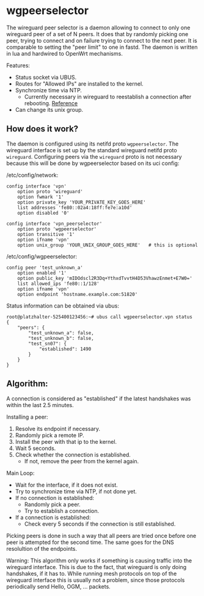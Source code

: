 wgpeerselector
==============

The wireguard peer selector is a daemon allowing to connect to only one
wireguard peer of a set of N peers. It does that by randomly picking one
peer, trying to connect and on failure trying to connect to the next peer.
It is comparable to setting the "peer limit" to one in fastd. The daemon
is written in lua and hardwired to OpenWrt mechanisms.

Features:
- Status socket via UBUS.
- Routes for "Allowed IPs" are installed to the kernel.
- Synchronize time via NTP.
    - Currently necessary in wireguard to reestablish a connection after
      rebooting. [Reference](https://lists.zx2c4.com/pipermail/wireguard/2019-February/003850.html)
- Can change its unix group.

How does it work?
-----------------

The daemon is configured using its netifd proto `wgpeerselector`. The wireguard
interface is set up by the standard wireguard netifd proto `wireguard`.
Configuring peers via the `wireguard` proto is not necessary because this will
be done by wgpeerselector based on its uci config:

/etc/config/network:
```
config interface 'vpn'
	option proto 'wireguard'
	option fwmark '1'
	option private_key 'YOUR_PRIVATE_KEY_GOES_HERE'
	list addresses 'fe80::02a4:18ff:fe7e:a10d'
	option disabled '0'

config interface 'vpn_peerselector'
	option proto 'wgpeerselector'
	option transitive '1'
	option ifname 'vpn'
	option unix_group 'YOUR_UNIX_GROUP_GOES_HERE'   # this is optional
```

/etc/config/wgpeerselector:
```
config peer 'test_unknown_a'
	option enabled '1'
	option public_key 'mIDOdscl2R3Dq+YthxdTvvtH4D53VhawzEnmet+E7W0='
	list allowed_ips 'fe80::1/128'
	option ifname 'vpn'
	option endpoint 'hostname.example.com:51820'
```

Status information can be obtained via ubus:
```
root@platzhalter-525400123456:~# ubus call wgpeerselector.vpn status
{
	"peers": {
		"test_unknown_a": false,
		"test_unknown_b": false,
		"test_sn07": {
			"established": 1490
		}
	}
}
```

Algorithm:
----------

A connection is considered as "established" if the latest handshakes was
within the last 2.5 minutes.

Installing a peer:
1. Resolve its endpoint if necessary.
2. Randomly pick a remote IP.
3. Install the peer with that ip to the kernel.
4. Wait 5 seconds.
5. Check whether the connection is established.
    - If not, remove the peer from the kernel again.

Main Loop:
- Wait for the interface, if it does not exist.
- Try to synchronize time via NTP, if not done yet.
- If no connection is established:
	- Randomly pick a peer.
	- Try to establish a connection.
- If a connection is established:
	- Check every 5 seconds if the connection is still established.

Picking peers is done in such a way that all peers are tried once
before one peer is attempted for the second time. The same goes for the
DNS resolultion of the endpoints.

Warning: This algorithm only works if something is causing traffic into
the wireguard interface. This is due to the fact, that wireguard is only
doing handshakes, if it has to. While running mesh protocols on top of the
wireguard interface this is usually not a problem, since those protocols
periodically send Hello, OGM, ... packets.
